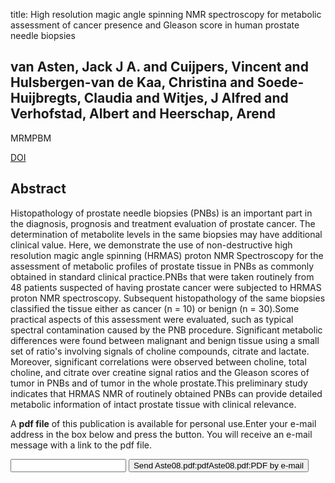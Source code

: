 title: High resolution magic angle spinning NMR spectroscopy for metabolic assessment of cancer presence and Gleason score in human prostate needle biopsies

## van Asten, Jack J A. and Cuijpers, Vincent and Hulsbergen-van de Kaa, Christina and Soede-Huijbregts, Claudia and Witjes, J Alfred and Verhofstad, Albert and Heerschap, Arend
MRMPBM

<a href="https://doi.org/10.1007/s10334-008-0156-9">DOI</a>

## Abstract
Histopathology of prostate needle biopsies (PNBs) is an important part in the diagnosis, prognosis and treatment evaluation of prostate cancer. The determination of metabolite levels in the same biopsies may have additional clinical value. Here, we demonstrate the use of non-destructive high resolution magic angle spinning (HRMAS) proton NMR Spectroscopy for the assessment of metabolic profiles of prostate tissue in PNBs as commonly obtained in standard clinical practice.PNBs that were taken routinely from 48 patients suspected of having prostate cancer were subjected to HRMAS proton NMR spectroscopy. Subsequent histopathology of the same biopsies classified the tissue either as cancer (n = 10) or benign (n = 30).Some practical aspects of this assessment were evaluated, such as typical spectral contamination caused by the PNB procedure. Significant metabolic differences were found between malignant and benign tissue using a small set of ratio's involving signals of choline compounds, citrate and lactate. Moreover, significant correlations were observed between choline, total choline, and citrate over creatine signal ratios and the Gleason scores of tumor in PNBs and of tumor in the whole prostate.This preliminary study indicates that HRMAS NMR of routinely obtained PNBs can provide detailed metabolic information of intact prostate tissue with clinical relevance.

A <b>pdf file</b> of this publication is available for personal use.Enter your e-mail address in the box below and press the button. You will receive an e-mail message with a link to the pdf file.
<form action="sender.php">  <input type="text" name="email">  <input type="submit" value="Send Aste08.pdf:pdfAste08.pdf:PDF by e-mail"></form>